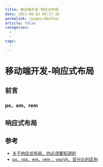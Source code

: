 ```yaml
---
title: 移动端开发-响应式布局
date: 2021-08-03 00:37:26
permalink: /pages/dbdfaa/
article: false
categories:
  - 
  - 
tags:
  - 
---
```

# 移动端开发-响应式布局


## 前言

### px、em、rem

## 响应式布局




## 参考

- [关于响应式布局，你必须要知道的](https://github.com/ljianshu/Blog/issues/38)
- [px、rpx、em、rem 、vw/vh、百分比的区别](https://mp.weixin.qq.com/s/2Z0-gFsVDMN5DLMmC4X2lg)